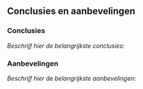 ## Conclusies en aanbevelingen

### Conclusies

*Beschrijf hier de belangrijkste conclusies:* 


### Aanbevelingen

*Beschrijf hier de belangrijkste aanbevelingen:* 

